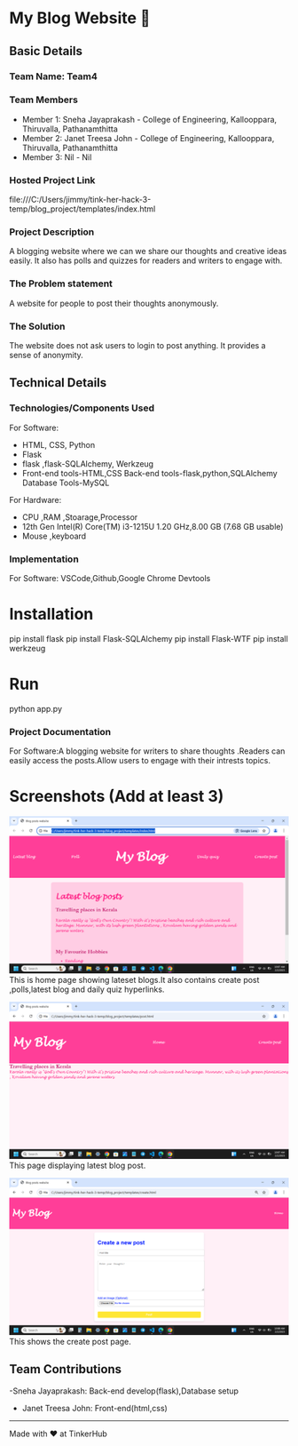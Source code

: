 # My Blog Website 🎯


## Basic Details
### Team Name: Team4


### Team Members
- Member 1: Sneha Jayaprakash - College of Engineering, Kallooppara, Thiruvalla, Pathanamthitta
- Member 2: Janet Treesa John - College of Engineering, Kallooppara, Thiruvalla, Pathanamthitta
- Member 3: Nil - Nil

### Hosted Project Link
file:///C:/Users/jimmy/tink-her-hack-3-temp/blog_project/templates/index.html

### Project Description
A blogging website where we can we share our thoughts and creative ideas easily. It also has polls and quizzes for readers and writers to engage with.

### The Problem statement
A website for people to post their thoughts anonymously.

### The Solution
The website does not ask users to login to post anything. It provides a sense of anonymity.

## Technical Details
### Technologies/Components Used
For Software:
- HTML, CSS, Python
- Flask
- flask ,flask-SQLAlchemy, Werkzeug 
- Front-end tools-HTML,CSS Back-end tools-flask,python,SQLAlchemy Database Tools-MySQL 

For Hardware:
-  CPU ,RAM ,Stoarage,Processor
-  12th Gen Intel(R) Core(TM) i3-1215U   1.20 GHz,8.00 GB (7.68 GB usable)
-  Mouse ,keyboard

### Implementation
For Software: VSCode,Github,Google Chrome Devtools
# Installation
pip install flask
pip install Flask-SQLAlchemy
pip install Flask-WTF
pip install werkzeug

# Run
python app.py

### Project Documentation
For Software:A blogging website for writers to share thoughts .Readers can easily access the posts.Allow users to engage with their intrests topics.

# Screenshots (Add at least 3)
![alt text](<Screenshot (7).png>)
This is home page showing lateset blogs.It also contains create post ,polls,latest blog  and daily quiz hyperlinks.

![alt text](<Screenshot (8).png>)
This page displaying latest blog post.

![alt text](<Screenshot (9).png>)
This shows the create post page.

## Team Contributions
-Sneha Jayaprakash: Back-end develop(flask),Database setup
- Janet Treesa John: Front-end(html,css)
---
Made with ❤️ at TinkerHub
